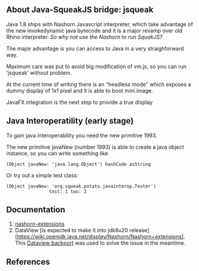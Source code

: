 
## About Java-SqueakJS bridge: jsqueak

Java 1.8 ships with Nashorn Javascript interpreter, which take advantage of the new invokedynamic java bytecode and it is a major revamp over old Rhino  interpreter.
*So why not use the Nashorn to run SquakJS?*

The major advantage is you can access to Java in a very straighforward way.

Maximum care was put to avoid big modification of vm.js, so you can run 'jsqueak' without problem.

At the current time of writing there is an "headless mode" which exposes a dummy display of 1x1 pixel and it is able to boot mini.image.

JavaFX integration is the next step to provide a true display

## Java Interoperatility (early stage)

To gain java interoperability you need the new primitive 1993.

The new primitive javaNew (number 1993) is able to create a java object instance, so you can write something like

```smalltalk
(Object javaNew: 'java.lang.Object') hashCode asString
```

Or try out a simple test class:

```smalltalk
(Object javaNew: 'org.squeak.potato.javainterop.Tester')
				test: 1 two: 2
```



## Documentation

1. [nashorn-extensions][nashorn-extensions]
2. DataView [is expected to make it into jdk8u20 release] [https://wiki.openjdk.java.net/display/Nashorn/Nashorn+extensions]. 
   This [Dataview backport][dataview-backport] was used to solve the issue in the meantime.
   

## References
[nashorn-extensions]: https://wiki.openjdk.java.net/display/Nashorn/Nashorn+extensions
[dataview-backport]: https://github.com/davidflanagan/DataView.js/blob/master/DataView.js
